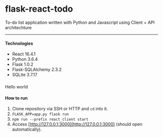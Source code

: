 # flask-react-todo

To-do list application written with Python and Javascript using Client + API architechture

---

#### Technologies
- React 16.4.1
- Python 3.6.4
- Flask 1.0.2
- Flask-SQLAlchemy 2.3.2
- SQLite 3.7.17
### 
Hello world
#### How to run
1. Clone repository via SSH or HTTP and `cd` into it.
2. `FLASK_APP=app.py flask run`
3. `npm run --prefix react_client start`
4. Access [http://127.0.0.1:3000](http://127.0.0.1:3000) (should open automatically).